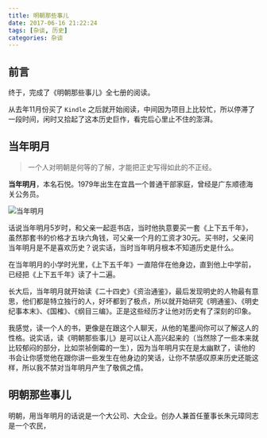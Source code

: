 ```yaml
---
title: 明朝那些事儿
date: 2017-06-16 21:22:24
tags: [杂谈, 历史]
categories: 杂谈
---
```

## 前言
终于，完成了《明朝那些事儿》全七册的阅读。

从去年11月份买了 `Kindle` 之后就开始阅读，中间因为项目上比较忙，所以停滞了一段时间，闲时又拾起了这本历史巨作，看完后心里止不住的澎湃。

## 当年明月
>一个人对明朝是何等的了解，才能把正史写得如此的不正经。

**当年明月**，本名石悦。1979年出生在宜昌一个普通干部家庭，曾经是广东顺德海关公务员。

![当年明月](http://blogpic.at15cm.com/%E5%BD%93%E5%B9%B4%E6%98%8E%E6%9C%88.jpeg=)

话说当年明月5岁时，和父亲一起逛书店，当时他执意要买一套《上下五千年》，虽然那套书的价格才五块六角钱，可父亲一个月的工资才30元。买书时，父亲问当年明月是不是喜欢历史？说实话，当时当年明月根本不知道历史是什么。

在当年明月的小学时光里，《上下五千年》一直陪伴在他身边，直到他上中学前，已经把《上下五千年》读了十二遍。

长大后，当年明月就开始读《二十四史》《资治通鉴》，最后发现明史的人物最有意思，他们都是特立独行的人，好坏都到了极点，所以就开始研究《明通鉴》、《明史纪事本末》、《国榷》、《纲目三编》。正是这些经历才让他对历史有了深刻的印象。

我感觉，读一个人的书，更像是在跟这个人聊天，从他的笔墨间你可以了解这人的性格。说实话，读《明朝那些事儿》是可以让人高兴起来的（当然除了一些本来就比较郁闷的部分，比如崇祯倒霉的一生），因为当年明月实在是太幽默了，读他的书会让你感觉他在跟你讲一些发生在他身边的笑话，让你不禁感叹原来历史还能这样，所以我不禁对当年明月产生了敬佩之情。


## 明朝那些事儿
明朝，用当年明月的话说是一个大公司、大企业。创办人兼首任董事长朱元璋同志是一个农民，

